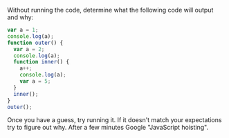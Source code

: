 Without running the code, determine what the following code will output and why:

```js
var a = 1;
console.log(a);
function outer() {
  var a = 2;
  console.log(a);
  function inner() {
    a++;
    console.log(a);
    var a = 5;
  }
  inner();
}
outer();
```

Once you have a guess, try running it. If it doesn't match your expectations try to figure out why. After a few minutes Google "JavaScript hoisting".

